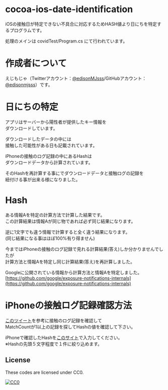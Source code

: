 # cocoa-ios-date-identification
iOSの接触日が特定できない不具合に対応するためHASH値より日にちを特定するプログラムです。

処理のメインは
covidTest/Program.cs
にて行われています。

# 作成者について
えじもじゃ（Twitterアカウント：[@edisonMJsss](https://twitter.com/edisonMJsss)/GitHubアカウント：[@edisonmjsss](https://github.com/edisonmjsss)）です。

# 日にちの特定
アプリはサーバーから陽性者が提供したキー情報を  
ダウンロードしています。

ダウンロードしたデータの中には  
接触した可能性がある日も記載されています。  

iPhoneの接触のログ記録の中にあるHashは  
ダウンロードデータから計算されています。  

そのHashを再計算する事にでダウンロードデータと接触ログの記録を  
紐付ける事が出来る様になりました。  

# Hash
ある情報Aを特定の計算方法で計算した結果です。  
この計算結果は情報Aが同じ物であれば必ず同じ結果になります。  

逆に1文字でも違う情報で計算すると全く違う結果になります。  
(同じ結果になる事はほぼ100%有り得ません)  

今まではiPhoneの接触のログ記録で見れる計算結果(答え)しか分かりませんでしたが  
計算方法と情報Aを特定し同じ計算結果(答え)を再計算しました。  

Googleに公開されている情報から計算方法と情報Aを特定しました。  
[https://github.com/google/exposure-notifications-internals](https://github.com/google/exposure-notifications-internals)

# iPhoneの接触ログ記録確認方法
[このツイート](https://twitter.com/teriha8t8/status/1299202626001666054?s=19)を参考に接触のログ記録を確認して  
MatchCountが1以上の記録を探してHashの値を確認して下さい。  

iPhoneで確認したHashを[このサイト](https://cacaotest.sakura.ne.jp/)で入力してください。  
※Hashの先頭５文字程度で１件に絞り込めます。  

## License

These codes are licensed under CC0.

[![CC0](http://i.creativecommons.org/p/zero/1.0/88x31.png "CC0")](http://creativecommons.org/publicdomain/zero/1.0/deed.ja)
